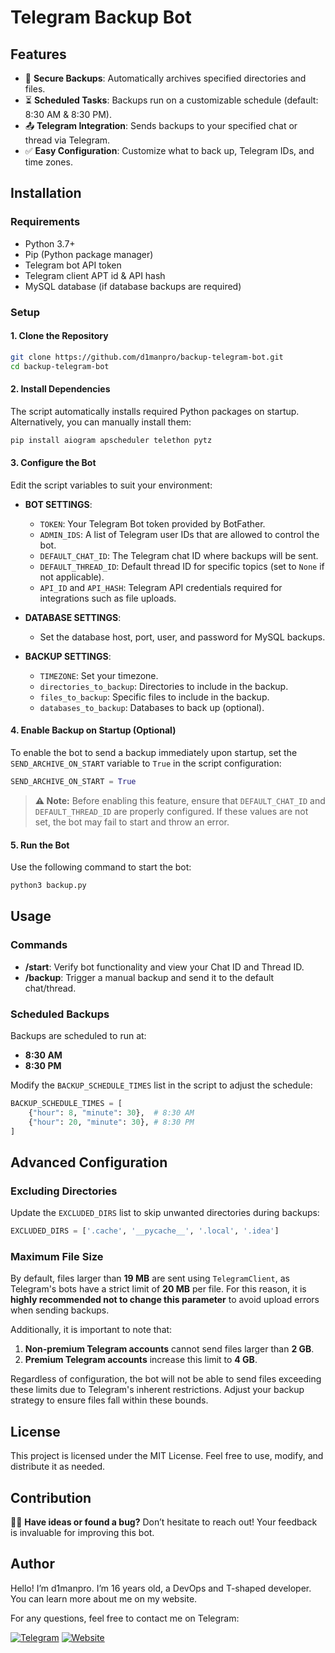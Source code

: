 # Telegram Backup Bot

## Features

- 🔐 **Secure Backups**: Automatically archives specified directories and files.
- ⏳ **Scheduled Tasks**: Backups run on a customizable schedule (default: 8:30 AM & 8:30 PM).
- 📤 **Telegram Integration**: Sends backups to your specified chat or thread via Telegram.
- ✅ **Easy Configuration**: Customize what to back up, Telegram IDs, and time zones.

## Installation

### Requirements

- Python 3.7+
- Pip (Python package manager)
- Telegram bot API token
- Telegram client APT id & API hash
- MySQL database (if database backups are required)

### Setup

#### 1. Clone the Repository

```bash
git clone https://github.com/d1manpro/backup-telegram-bot.git
cd backup-telegram-bot
```

#### 2. Install Dependencies

The script automatically installs required Python packages on startup. Alternatively, you can manually install them:

```bash
pip install aiogram apscheduler telethon pytz
```

#### 3. Configure the Bot

Edit the script variables to suit your environment:

- **BOT SETTINGS**:
  - `TOKEN`: Your Telegram Bot token provided by BotFather.
  - `ADMIN_IDS`: A list of Telegram user IDs that are allowed to control the bot.
  - `DEFAULT_CHAT_ID`: The Telegram chat ID where backups will be sent.
  - `DEFAULT_THREAD_ID`: Default thread ID for specific topics (set to `None` if not applicable).
  - `API_ID` and `API_HASH`: Telegram API credentials required for integrations such as file uploads.

- **DATABASE SETTINGS**:
  - Set the database host, port, user, and password for MySQL backups.

- **BACKUP SETTINGS**:
  - `TIMEZONE`: Set your timezone.
  - `directories_to_backup`: Directories to include in the backup.
  - `files_to_backup`: Specific files to include in the backup.
  - `databases_to_backup`: Databases to back up (optional).

#### 4. Enable Backup on Startup (Optional)

To enable the bot to send a backup immediately upon startup, set the `SEND_ARCHIVE_ON_START` variable to `True` in the script configuration:

```python
SEND_ARCHIVE_ON_START = True
```

> **⚠️ Note:** Before enabling this feature, ensure that `DEFAULT_CHAT_ID` and `DEFAULT_THREAD_ID` are properly configured. If these values are not set, the bot may fail to start and throw an error.

#### 5. Run the Bot

Use the following command to start the bot:

```bash
python3 backup.py
```

## Usage

### Commands

- **/start**: Verify bot functionality and view your Chat ID and Thread ID.
- **/backup**: Trigger a manual backup and send it to the default chat/thread.

### Scheduled Backups

Backups are scheduled to run at:

- **8:30 AM**
- **8:30 PM**

Modify the `BACKUP_SCHEDULE_TIMES` list in the script to adjust the schedule:

```python
BACKUP_SCHEDULE_TIMES = [
    {"hour": 8, "minute": 30},  # 8:30 AM
    {"hour": 20, "minute": 30}, # 8:30 PM
]
```

## Advanced Configuration

### Excluding Directories

Update the `EXCLUDED_DIRS` list to skip unwanted directories during backups:

```python
EXCLUDED_DIRS = ['.cache', '__pycache__', '.local', '.idea']
```

### Maximum File Size

By default, files larger than **19 MB** are sent using `TelegramClient`, as Telegram's bots have a strict limit of **20 MB** per file. For this reason, it is **highly recommended not to change this parameter** to avoid upload errors when sending backups.

Additionally, it is important to note that:

1. **Non-premium Telegram accounts** cannot send files larger than **2 GB**.
2. **Premium Telegram accounts** increase this limit to **4 GB**.

Regardless of configuration, the bot will not be able to send files exceeding these limits due to Telegram's inherent restrictions. Adjust your backup strategy to ensure files fall within these bounds.

## License

This project is licensed under the MIT License. Feel free to use, modify, and distribute it as needed.

## Contribution

🙋️‍♂️ **Have ideas or found a bug?** Don’t hesitate to reach out! Your feedback is invaluable for improving this bot.

## Author

Hello! I’m d1manpro. I’m 16 years old, a DevOps and T-shaped developer. You can learn more about me on my website.

For any questions, feel free to contact me on Telegram:

[![Telegram](https://img.shields.io/badge/Telegram-Contact-blue?logo=telegram)](https://t.me/dpdevops)
[![Website](https://img.shields.io/badge/Website-Visit-green?logo=link)](https://dp-dev.ru)
